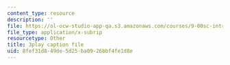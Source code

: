 ```yaml
---
content_type: resource
description: ''
file: https://ol-ocw-studio-app-qa.s3.amazonaws.com/courses/9-00sc-introduction-to-psychology-fall-2011/8fef31d849de5d25ba0926bbf4fe1d8e_z9XQpjNgeBI.vtt
file_type: application/x-subrip
resourcetype: Other
title: 3play caption file
uid: 8fef31d8-49de-5d25-ba09-26bbf4fe1d8e
---
```

